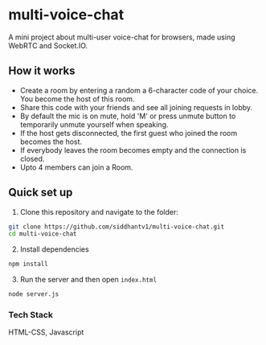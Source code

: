 # multi-voice-chat
A mini project about multi-user voice-chat for browsers, made using WebRTC and Socket.IO.

## How it works
- Create a room by entering a random a 6-character code of your choice. You become the host of this room.
- Share this code with your friends and see all joining requests in lobby.
- By default the mic is on mute, hold 'M' or press unmute button to temporarily unmute yourself when speaking.
- If the host gets disconnected, the first guest who joined the room becomes the host.
- If everybody leaves the room becomes empty and the connection is closed.
- Upto 4 members can join a Room.

## Quick set up
1. Clone this repository and navigate to the folder:
```sh
git clone https://github.com/siddhantv1/multi-voice-chat.git
cd multi-voice-chat
```
2. Install dependencies
```sh
npm install
```

3. Run the server and then open `index.html` 
```sh
node server.js
```
### Tech Stack
HTML-CSS, Javascript
